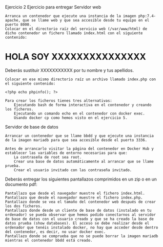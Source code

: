 Ejercicio 2
Ejercicio para entregar
Servidor web

    Arranca un contenedor que ejecute una instancia de la imagen php:7.4-apache, que se llame web y que sea accesible desde tu equipo en el puerto 8000.
    Colocar en el directorio raíz del servicio web (/var/www/html) de dicho contenedor un fichero llamado index.html con el siguiente contenido:

<h1>HOLA SOY XXXXXXXXXXXXXXX</h1>

Deberás sustituir XXXXXXXXXXX por tu nombre y tus apellidos.

    Colocar en ese mismo directorio raíz un archivo llamado index.php con el siguiente contenido:

    <?php echo phpinfo(); ?>

    Para crear los ficheros tienes tres alternativas:
        Ejecutando bash de forma interactiva en el contenedor y creando los ficheros.
        Ejecutando un comando echo en el contenedor con docker exec.
        Usando docker cp como hemos visto en el ejercicio 5.

Servidor de base de datos

    Arrancar un contenedor que se llame bbdd y que ejecute una instancia de la imagen mariadb para que sea accesible desde el puerto 3336.

    Antes de arrancarlo visitar la página del contenedor en Docker Hub y establecer las variables de entorno necesarias para que:
        La contraseña de root sea root.
        Crear una base de datos automáticamente al arrancar que se llame prueba.
        Crear el usuario invitado con las contraseña invitado.

Deberás entregar los siguientes pantallazos comprimidos en un zip o en un documento pdf:

    Pantallazo que desde el navegador muestre el fichero index.html.
    Pantallazo que desde el navegador muestre el fichero index.php.
    Pantallazo donde se vea el tamaño del contenedor web después de crear los dos ficheros.
    Pantallazo donde desde un cliente de base de datos (instalado en tu ordenador) se pueda observar que hemos podido conectarnos al servidor de base de datos con el usuario creado y que se ha creado la base de datos prueba (show databases). El acceso se debe realizar desde el ordenador que tenéis instalado docker, no hay que acceder desde dentro del contenedor, es decir, no usar docker exec.
    Pantallazo donde se comprueba que no se puede borrar la imagen mariadb mientras el contenedor bbdd está creado.
